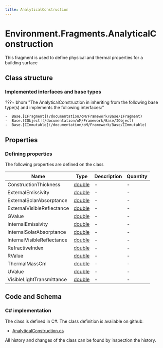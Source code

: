```yaml
---
title: AnalyticalConstruction
---
```


# Environment.Fragments.AnalyticalConstruction

This fragment is used to define physical and thermal properties for a building surface

## Class structure

### Implemented interfaces and base types

???+ bhom "The AnalyticalConstruction in inheriting from the following base type(s) and implements the following interfaces:"

    -  Base.[IFragment](/documentation/oM/Framework/Base/IFragment)
    -  Base.[IObject](/documentation/oM/Framework/Base/IObject)
    -  Base.[IImmutable](/documentation/oM/Framework/Base/IImmutable)


## Properties



### Defining properties

The following properties are defined on the class

| Name             | Type             | Description      | Quantity         |
|------------------|------------------|------------------|------------------|
| ConstructionThickness | [double](https://learn.microsoft.com/en-us/dotnet/api/System.Double?view=netstandard-2.0) | - | - |
| ExternalEmissivity | [double](https://learn.microsoft.com/en-us/dotnet/api/System.Double?view=netstandard-2.0) | - | - |
| ExternalSolarAbsorptance | [double](https://learn.microsoft.com/en-us/dotnet/api/System.Double?view=netstandard-2.0) | - | - |
| ExternalVisibleReflectance | [double](https://learn.microsoft.com/en-us/dotnet/api/System.Double?view=netstandard-2.0) | - | - |
| GValue | [double](https://learn.microsoft.com/en-us/dotnet/api/System.Double?view=netstandard-2.0) | - | - |
| InternalEmissivity | [double](https://learn.microsoft.com/en-us/dotnet/api/System.Double?view=netstandard-2.0) | - | - |
| InternalSolarAbsorptance | [double](https://learn.microsoft.com/en-us/dotnet/api/System.Double?view=netstandard-2.0) | - | - |
| InternalVisibleReflectance | [double](https://learn.microsoft.com/en-us/dotnet/api/System.Double?view=netstandard-2.0) | - | - |
| RefractiveIndex | [double](https://learn.microsoft.com/en-us/dotnet/api/System.Double?view=netstandard-2.0) | - | - |
| RValue | [double](https://learn.microsoft.com/en-us/dotnet/api/System.Double?view=netstandard-2.0) | - | - |
| ThermalMassCm | [double](https://learn.microsoft.com/en-us/dotnet/api/System.Double?view=netstandard-2.0) | - | - |
| UValue | [double](https://learn.microsoft.com/en-us/dotnet/api/System.Double?view=netstandard-2.0) | - | - |
| VisibleLightTransmittance | [double](https://learn.microsoft.com/en-us/dotnet/api/System.Double?view=netstandard-2.0) | - | - |


## Code and Schema

### C# implementation

The class is defined in C#. The class definition is available on github:

- [AnalyticalConstruction.cs](https://github.com/BHoM/BHoM/blob/develop/Environment_oM/Fragments\AnalyticalConstruction.cs)

All history and changes of the class can be found by inspection the history.

